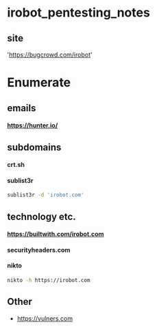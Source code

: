 # irobot_pentesting_notes

## site
'https://bugcrowd.com/irobot'


# Enumerate 
## emails
#### https://hunter.io/
## subdomains
#### crt.sh
#### sublist3r
```bash
sublist3r -d 'irobot.com'
```

## technology etc. 
#### https://builtwith.com/irobot.com
#### securityheaders.com
#### nikto
```bash
nikto -h https://irobot.com
```

## Other
- https://vulners.com
